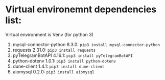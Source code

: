 # Virtual environemnt dependencies list:

Virtual environment is Venv (for python 3)

1. mysql-connector-python 8.3.0: ```pip3 install mysql-connector-python```
2. requests 2.31.0: ```pip3 install requests```
3. pyTelegramBotAPI 4.16.1: ```pip3 install pyTelegramBotAPI```
4. python-dotenv 1.0.1: ```pip3 install python-dotenv```
5. dune-client 1.4.1: ```pip3 install dune-client```
6. aiomysql 0.2.0: ```pip3 install aiomysql```